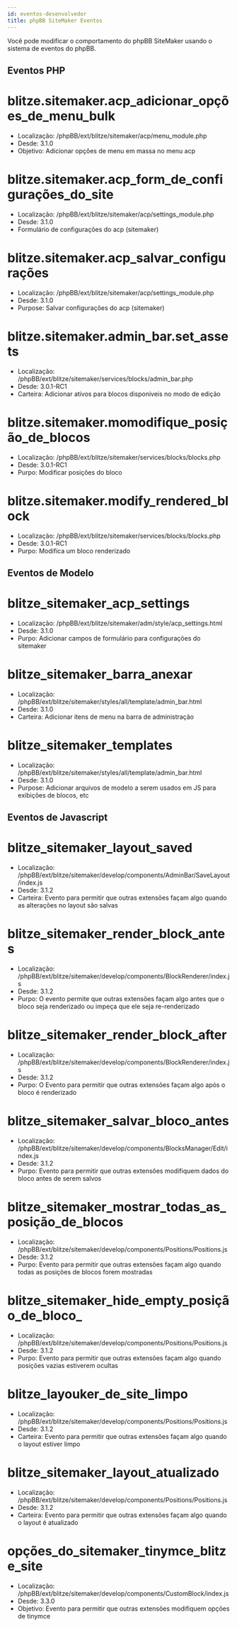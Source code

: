 ```yaml
---
id: eventos-desenvolvedor
title: phpBB SiteMaker Eventos
---
```


Você pode modificar o comportamento do phpBB SiteMaker usando o sistema de eventos do phpBB.

## Eventos PHP

# blitze.sitemaker.acp_adicionar_opções_de_menu_bulk

- Localização: /phpBB/ext/blitze/sitemaker/acp/menu_module.php
- Desde: 3.1.0
- Objetivo: Adicionar opções de menu em massa no menu acp

# blitze.sitemaker.acp_form_de_configurações_do_site

- Localização: /phpBB/ext/blitze/sitemaker/acp/settings_module.php
- Desde: 3.1.0
- Formulário de configurações do acp (sitemaker)

# blitze.sitemaker.acp_salvar_configurações

- Localização: /phpBB/ext/blitze/sitemaker/acp/settings_module.php
- Desde: 3.1.0
- Purpose: Salvar configurações do acp (sitemaker)

# blitze.sitemaker.admin_bar.set_assets

- Localização: /phpBB/ext/blitze/sitemaker/services/blocks/admin_bar.php
- Desde: 3.0.1-RC1
- Carteira: Adicionar ativos para blocos disponíveis no modo de edição

# blitze.sitemaker.momodifique_posição_de_blocos

- Localização: /phpBB/ext/blitze/sitemaker/services/blocks/blocks.php
- Desde: 3.0.1-RC1
- Purpo: Modificar posições do bloco

# blitze.sitemaker.modify_rendered_block

- Localização: /phpBB/ext/blitze/sitemaker/services/blocks/blocks.php
- Desde: 3.0.1-RC1
- Purpo: Modifica um bloco renderizado

## Eventos de Modelo

# blitze_sitemaker_acp_settings

- Localização: /phpBB/ext/blitze/sitemaker/adm/style/acp_settings.html
- Desde: 3.1.0
- Purpo: Adicionar campos de formulário para configurações do sitemaker

# blitze_sitemaker_barra_anexar

- Localização: /phpBB/ext/blitze/sitemaker/styles/all/template/admin_bar.html
- Desde: 3.1.0
- Carteira: Adicionar itens de menu na barra de administração

# blitze_sitemaker_templates

- Localização: /phpBB/ext/blitze/sitemaker/styles/all/template/admin_bar.html
- Desde: 3.1.0
- Purpose: Adicionar arquivos de modelo a serem usados em JS para exibições de blocos, etc

## Eventos de Javascript

# blitze_sitemaker_layout_saved

- Localização: /phpBB/ext/blitze/sitemaker/develop/components/AdminBar/SaveLayout/index.js
- Desde: 3.1.2
- Carteira: Evento para permitir que outras extensões façam algo quando as alterações no layout são salvas

# blitze_sitemaker_render_block_antes

- Localização: /phpBB/ext/blitze/sitemaker/develop/components/BlockRenderer/index.js
- Desde: 3.1.2
- Purpo: O evento permite que outras extensões façam algo antes que o bloco seja renderizado ou impeça que ele seja re-renderizado

# blitze_sitemaker_render_block_after

- Localização: /phpBB/ext/blitze/sitemaker/develop/components/BlockRenderer/index.js
- Desde: 3.1.2
- Purpo: O Evento para permitir que outras extensões façam algo após o bloco é renderizado

# blitze_sitemaker_salvar_bloco_antes

- Localização: /phpBB/ext/blitze/sitemaker/develop/components/BlocksManager/Edit/index.js
- Desde: 3.1.2
- Purpo: Evento para permitir que outras extensões modifiquem dados do bloco antes de serem salvos

# blitze_sitemaker_mostrar_todas_as_posição_de_blocos

- Localização: /phpBB/ext/blitze/sitemaker/develop/components/Positions/Positions.js
- Desde: 3.1.2
- Purpo: Evento para permitir que outras extensões façam algo quando todas as posições de blocos forem mostradas

# blitze_sitemaker_hide_empty_posição_de_bloco_

- Localização: /phpBB/ext/blitze/sitemaker/develop/components/Positions/Positions.js
- Desde: 3.1.2
- Purpo: Evento para permitir que outras extensões façam algo quando posições vazias estiverem ocultas

# blitze_layouker_de_site_limpo

- Localização: /phpBB/ext/blitze/sitemaker/develop/components/Positions/Positions.js
- Desde: 3.1.2
- Carteira: Evento para permitir que outras extensões façam algo quando o layout estiver limpo

# blitze_sitemaker_layout_atualizado

- Localização: /phpBB/ext/blitze/sitemaker/develop/components/Positions/Positions.js
- Desde: 3.1.2
- Carteira: Evento para permitir que outras extensões façam algo quando o layout é atualizado

# opções_do_sitemaker_tinymce_blitze_site

- Localização: /phpBB/ext/blitze/sitemaker/develop/components/CustomBlock/index.js
- Desde: 3.3.0
- Objetivo: Evento para permitir que outras extensões modifiquem opções de tinymce